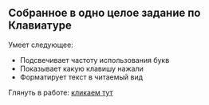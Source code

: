 ## Собранное в одно целое задание по Клавиатуре

Умеет следующее:

- Подсвечивает частоту использования букв
- Показывает какую клавишу нажали
- Форматирует текст в читаемый вид

Глянуть в работе: [кликаем тут](http://alexanderweb.ru/keyboard/)